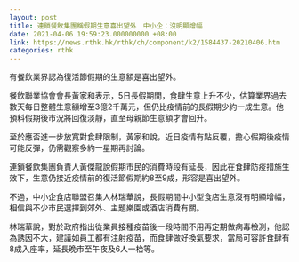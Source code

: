 ```yaml
---
layout: post
title: 連鎖餐飲集團稱假期生意喜出望外　中小企：沒明顯增幅
date: 2021-04-06 19:59:23.000000000 +08:00
link: https://news.rthk.hk/rthk/ch/component/k2/1584437-20210406.htm
categories: rthk
---
```


有餐飲業界認為復活節假期的生意額是喜出望外。

餐飲聯業協會會長黃家和表示，5日長假期間，食肆生意上升不少，估算業界過去數天每日整體生意額增至3億2千萬元，但仍比疫情前的長假期少約一成生意。他預料假期後市況將回復淡靜，直至母親節生意額才會回升。

至於應否進一步放寬對食肆限制，黃家和說，近日疫情有點反覆，擔心假期後疫情可能反彈，仍需觀察多約一星期再討論。

連鎖餐飲集團負責人黃傑龍說假期市民的消費時段有延長，因此在食肆防疫措施生效下，生意仍接近疫情前的復活節假期約8至9成，形容是喜出望外。

不過，中小企食店聯盟召集人林瑞華說，長假期間中小型食店生意沒有明顯增幅，相信與不少市民選擇到郊外、主題樂園或酒店消費有關。

林瑞華說，對於政府指出從業員接種疫苗後一段時間不用再定期做病毒檢測，他認為誘因不大，建議如員工都有注射疫苗，而食肆做好換氣要求，當局可容許食肆有8成入座率，延長晚市至午夜及6人一枱等。
